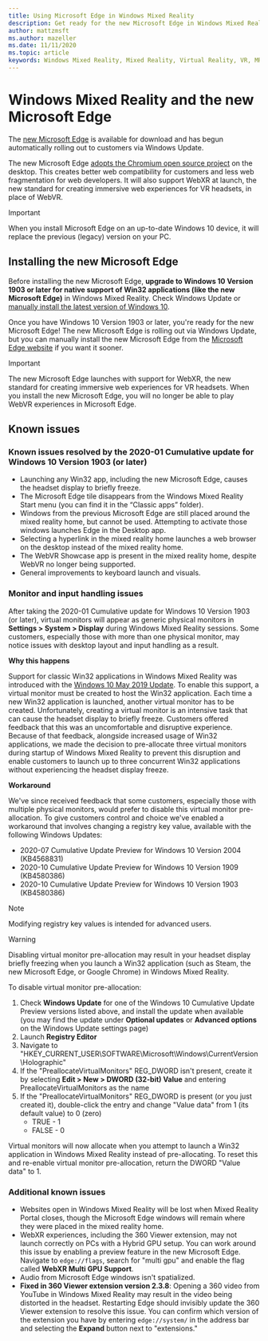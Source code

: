 ```yaml
---
title: Using Microsoft Edge in Windows Mixed Reality
description: Get ready for the new Microsoft Edge in Windows Mixed Reality. Includes changes to expect, updates to look out for, and known issues.
author: mattzmsft
ms.author: mazeller
ms.date: 11/11/2020
ms.topic: article
keywords: Windows Mixed Reality, Mixed Reality, Virtual Reality, VR, MR, Home, Navigate, Get around, apps, games, Microsoft Edge, chromium, Edge, 360, 360 video, 360 viewer
---
```


# Windows Mixed Reality and the new Microsoft Edge

The [new Microsoft Edge](https://www.microsoft.com/edge) is available for download and has begun automatically rolling out to customers via Windows Update. 

The new Microsoft Edge [adopts the Chromium open source project](https://blogs.windows.com/windowsexperience/2018/12/06/microsoft-edge-making-the-web-better-through-more-open-source-collaboration/) on the desktop. This creates better web compatibility for customers and less web fragmentation for web developers. It will also support WebXR at launch, the new standard for creating immersive web experiences for VR headsets, in place of WebVR.

>[!IMPORTANT]
>When you install Microsoft Edge on an up-to-date Windows 10 device, it will replace the previous (legacy) version on your PC.

## Installing the new Microsoft Edge 

Before installing the new Microsoft Edge, **upgrade to Windows 10 Version 1903 or later for native support of Win32 applications (like the new Microsoft Edge)** in Windows Mixed Reality. Check Windows Update or [manually install the latest version of Windows 10](https://www.microsoft.com/software-download/windows10).

Once you have Windows 10 Version 1903 or later, you're ready for the new Microsoft Edge! The new Microsoft Edge is rolling out via Windows Update, but you can manually install the new Microsoft Edge from the [Microsoft Edge website](https://www.microsoft.com/edge) if you want it sooner.

>[!IMPORTANT]
>The new Microsoft Edge launches with support for WebXR, the new standard for creating immersive web experiences for VR headsets. When you install the new Microsoft Edge, you will no longer be able to play WebVR experiences in Microsoft Edge. 

## Known issues

### Known issues resolved by the 2020-01 Cumulative update for Windows 10 Version 1903 (or later)

- Launching any Win32 app, including the new Microsoft Edge, causes the headset display to briefly freeze.
- The Microsoft Edge tile disappears from the Windows Mixed Reality Start menu (you can find it in the “Classic apps” folder).
- Windows from the previous Microsoft Edge are still placed around the mixed reality home, but cannot be used. Attempting to activate those windows launches Edge in the Desktop app.
- Selecting a hyperlink in the mixed reality home launches a web browser on the desktop instead of the mixed reality home.
- The WebVR Showcase app is present in the mixed reality home, despite WebVR no longer being supported.
- General improvements to keyboard launch and visuals.

### Monitor and input handling issues

After taking the 2020-01 Cumulative update for Windows 10 Version 1903 (or later), virtual monitors will appear as generic physical monitors in **Settings > System > Display** during Windows Mixed Reality sessions. Some customers, especially those with more than one physical monitor, may notice issues with desktop layout and input handling as a result.

**Why this happens**

Support for classic Win32 applications in Windows Mixed Reality was introduced with the [Windows 10 May 2019 Update](https://docs.microsoft.com/windows/mixed-reality/release-notes-may-2019). To enable this support, a virtual monitor must be created to host the Win32 application. Each time a new Win32 application is launched, another virtual monitor has to be created. Unfortunately, creating a virtual monitor is an intensive task that can cause the headset display to briefly freeze. Customers offered feedback that this was an uncomfortable and disruptive experience. Because of that feedback, alongside increased usage of Win32 applications, we made the decision to pre-allocate three virtual monitors during startup of Windows Mixed Reality to prevent this disruption and enable customers to launch up to three concurrent Win32 applications without experiencing the headset display freeze.

**Workaround**

We've since received feedback that some customers, especially those with multiple physical monitors, would prefer to disable this virtual monitor pre-allocation. To give customers control and choice we've enabled a workaround that involves changing a registry key value, available with the following Windows Updates:
- 2020-07 Cumulative Update Preview for Windows 10 Version 2004 (KB4568831)
- 2020-10 Cumulative Update Preview for Windows 10 Version 1909 (KB4580386)
- 2020-10 Cumulative Update Preview for Windows 10 Version 1903 (KB4580386)

>[!NOTE]
>Modifying registry key values is intended for advanced users.

>[!WARNING]
>Disabling virtual monitor pre-allocation may result in your headset display briefly freezing when you launch a Win32 application (such as Steam, the new Microsoft Edge, or Google Chrome) in Windows Mixed Reality.

To disable virtual monitor pre-allocation:
1. Check **Windows Update** for one of the Windows 10 Cumulative Update Preview versions listed above, and install the update when available (you may find the update under **Optional updates** or **Advanced options** on the Windows Update settings page)
2. Launch **Registry Editor**
3. Navigate to "HKEY_CURRENT_USER\SOFTWARE\Microsoft\Windows\CurrentVersion\Holographic\"
4. If the "PreallocateVirtualMonitors" REG_DWORD isn't present, create it by selecting **Edit > New > DWORD (32-bit) Value** and entering PreallocateVirtualMonitors as the name
5. If the "PreallocateVirtualMonitors" REG_DWORD is present (or you just created it), double-click the entry and change "Value data" from 1 (its default value) to 0 (zero)
    * TRUE - 1
    * FALSE - 0

Virtual monitors will now allocate when you attempt to launch a Win32 application in Windows Mixed Reality instead of pre-allocating. To reset this and re-enable virtual monitor pre-allocation, return the DWORD "Value data" to 1.

### Additional known issues

-	Websites open in Windows Mixed Reality will be lost when Mixed Reality Portal closes, though the Microsoft Edge windows will remain where they were placed in the mixed reality home.
- WebXR experiences, including the 360 Viewer extension, may not launch correctly on PCs with a Hybrid GPU setup. You can work around this issue by enabling a preview feature in the new Microsoft Edge. Navigate to `edge://flags`, search for "multi gpu" and enable the flag called **WebXR Multi GPU Support**.
-	Audio from Microsoft Edge windows isn't spatialized.
-	**Fixed in 360 Viewer extension version 2.3.8**: Opening a 360 video from YouTube in Windows Mixed Reality may result in the video being distorted in the headset. Restarting Edge should invisibly update the 360 Viewer extension to resolve this issue. You can confirm which version of the extension you have by entering `edge://system/` in the address bar and selecting the **Expand** button next to "extensions."
